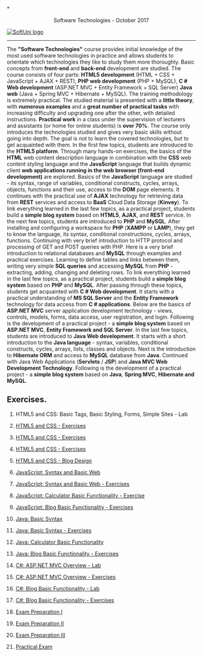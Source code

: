  *<p align="center"> Software Technologies - October 2017<p>
<a href="https://softuni.bg/trainings/1714/software-technologies-october-2017">  ![SoftUni logo][logo] <a/>

[logo]: http://innovationstarterbox.bg/wp-content/uploads/2016/05/Softuni_logo_trasparent.png "Logo Title Text 2"

---
The **"Software Technologies"** course provides initial knowledge of the most used software technologies in practice and allows students to orientate which technologies they like to study them more thoroughly. Basic concepts from **front-end** and **back-end** development are studied. The course consists of four parts: **HTML5 development** (HTML + CSS + JavaScript + AJAX + REST), **PHP web development** (PHP + MySQL), **C # Web development** (ASP.NET MVC + Entity Framework + SQL Server) **Java web** (Java + Spring MVC + Hibernate + MySQL). The training methodology is extremely practical. The studied material is presented with a **little theory**, with **numerous examples** and a **great number of practical tasks** with increasing difficulty and upgrading one after the other, with detailed instructions. **Practical work** in a class under the supervision of lecturers and assistants (or home for online students) is **over 70%**. The course only introduces the technologies studied and gives very basic skills without going into depth. The goal is not to learn the covered technologies, but to get acquainted with them. In the first few topics, students are introduced to the **HTML5 platform**. Through many hands-on exercises, the basics of the **HTML** web content description language in combination with the **CSS** web content styling language and the **JavaScript** language that builds dynamic client **web applications running in the web browser (front-end development)** are explored. Basics of the **JavaScript** language are studied - its syntax, range of variables, conditional constructs, cycles, arrays, objects, functions and their use, access to the **DOM** page elements. It continues with the practical use of **AJAX** technology for retrieving data from **REST** services and access to **BaaS** Cloud Data Storage (**Kinvey**). To link everything learned in the last few topics, as a practical project, students build a **simple blog system** based on **HTML5**, **AJAX**,  and **REST** service. In the next few topics, students are introduced to **PHP** and **MySQL**. After installing and configuring a workspace for **PHP** (**XAMPP** or **LAMP**), they get to know the language, its syntax, conditional constructions, cycles, arrays, functions. Continuing with very brief introduction to HTTP protocol and processing of GET and POST queries with PHP. Here is a very brief introduction to relational databases and **MySQL** through examples and practical exercises. Learning to define tables and links between them, writing very simple **SQL queries** and accessing **MySQL** from **PHP** - extracting, adding, changing and deleting rows. To link everything learned in the last few topics, as a practical project, students build a **simple blog system** based on **PHP** and **MySQL**. After passing through these topics, students get acquainted with **C # Web development**. It starts with a practical understanding of **MS SQL Server** and the **Entity Framework** technology for data access from **C # applications**. Below are the basics of **ASP.NET MVC** server application development technology - views, controls, models, forms, data access, user registration, and login. Following is the development of a practical project - a **simple blog system** based on **ASP.NET MVC**, **Entity Framework and SQL Server**. In the last few topics, students are introduced to **Java Web development**. It starts with a short introduction to the **Java language** - syntax, variables, conditional constructs, cycles, arrays, lists, classes and objects. Next is the introduction to **Hibernate ORM** and access to **MySQL** database from **Java**. Continued with Java Web Applications (**Servlets** / **JSP**) and **Java MVC Web Development Technology**. Following is the development of a practical project - a **simple blog system** based on **Java**, **Spring MVC**, **Hibernate and MySQL**.

## Exercises.
1. HTML5 and CSS: Basic Tags, Basic Styling, Forms, Simple Sites - Lab
2. <a href="https://github.com/TonchoLozev/Course-Software-Technologies/tree/master/01.Exercise-HTML"> HTML5 and CSS - Exercises </a> 
2. <a href="https://github.com/TonchoLozev/Course-Software-Technologies/tree/master/02.Exercise-CSS"> HTML5 and CSS - Exercises </a>
2. <a href="https://github.com/TonchoLozev/Course-Software-Technologies/tree/master/03.Exercise-HTML5-and-CSS"> HTML5 and CSS - Exercises </a>  
3. <a href="https://github.com/TonchoLozev/Course-Software-Technologies/tree/master/04.SoftUniBlog(HTML%20and%20CSS)"> HTML5 and CSS - Blog Design </a> 

5. <a href="https://github.com/TonchoLozev/Course-Software-Technologies/tree/master/JavaScript/Labs%20and%20Exercises/01.Lab-JS-Syntax"> JavaScript: Syntax and Basic Web </a>
6. <a href="https://github.com/TonchoLozev/Course-Software-Technologies/tree/master/JavaScript/Labs%20and%20Exercises/02.Exercise-JS-Syntax"> JavaScript: Syntax and Basic Web - Exercises </a>
10. <a href="https://github.com/TonchoLozev/Course-Software-Technologies/tree/master/JavaScript/Labs%20and%20Exercises/03.JS-Calculator"> JavaScript: Calculator Basic Functionality - Exercise </a>
11. <a href="https://github.com/TonchoLozev/Course-Software-Technologies/tree/master/JavaScript/Labs%20and%20Exercises/04.JS-Blog"> JavaScript: Blog Basic Functionality - Exercises </a>

17. <a href="https://github.com/TonchoLozev/Course-Software-Technologies/tree/master/Java/Labs%20and%20Exercises/01.Lab-Java-Syntax/src/com"> Java: Basic Syntax </a>
18. <a href="https://github.com/TonchoLozev/Course-Software-Technologies/tree/master/Java/Labs%20and%20Exercises/02.Exercise-Java-Syntax/src"> Java: Basic Syntax - Exercises  </a>
21. <a href="https://github.com/TonchoLozev/Course-Software-Technologies/tree/master/Java/Labs%20and%20Exercises/03.Java-Calculator"> Java: Calculator Basic Functionality </a>
22. <a href="https://github.com/TonchoLozev/Course-Software-Technologies/tree/master/Java/Labs%20and%20Exercises/04.Java-Blog"> Java: Blog Basic Functionality - Exercises </a>

23. <a href="https://github.com/melikpehlivanov/Software-Technologies---October-2017/tree/master/C%23%20-%20Calculator"> C#: ASP.NET MVC Overview - Lab </a>
24. <a href="https://github.com/melikpehlivanov/Software-Technologies---October-2017/tree/master/C%23%20-%20Calculator"> C#: ASP.NET MVC Overview - Exercises </a>
25. <a href="https://github.com/melikpehlivanov/Software-Technologies---October-2017/tree/master/C%23%20Blog"> C#: Blog Basic Functionality - Lab </a>
26. <a href="https://github.com/melikpehlivanov/Software-Technologies---October-2017/tree/master/C%23%20Blog"> C#: Blog Basic Functionality - Exercises </a>
27. <a href="https://github.com/melikpehlivanov/Software-Technologies---October-2017/tree/master/Exam%20Preparation%20(Exam%20-%202%20September)"> Exam Preparation I </a>
28. <a href="https://github.com/melikpehlivanov/Software-Technologies---October-2017/tree/master/Exam%20Preparation%20(RetakeExam%20-%205%20September)"> Exam Preparation II </a>
29. <a href="https://github.com/melikpehlivanov/Software-Technologies---October-2017/tree/master/ExamPrep%20III%20-%20Kanban%20Board"> Exam Preparation III </a>
30. <a href="https://github.com/melikpehlivanov/Software-Technologies---October-2017/tree/master/Practical%20Exam%2021%20December%202017"> Practical Exam </a>
